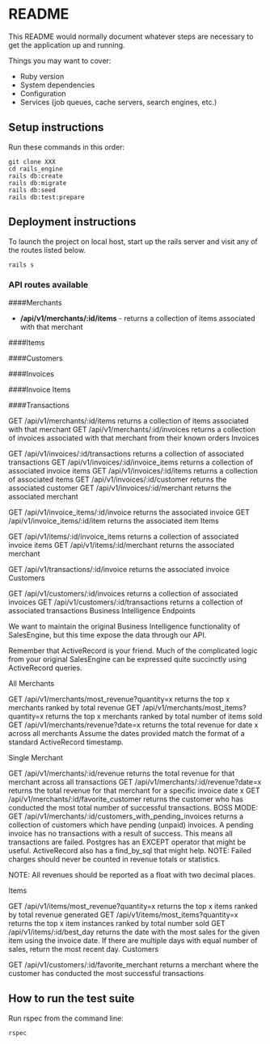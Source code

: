 # README

This README would normally document whatever steps are necessary to get the
application up and running.

Things you may want to cover:

* Ruby version
* System dependencies
* Configuration
* Services (job queues, cache servers, search engines, etc.)


## Setup instructions
Run these commands in this order:
```
git clone XXX
cd rails_engine
rails db:create
rails db:migrate
rails db:seed
rails db:test:prepare
```

## Deployment instructions
To launch the project on local host, start up the rails server and visit any of the routes listed below.
```
rails s
```
### API routes available

####Merchants
  - **/api/v1/merchants/:id/items** - returns a collection of items associated with that merchant

####Items

####Customers

####Invoices

####Invoice Items

####Transactions

GET /api/v1/merchants/:id/items returns a collection of items associated with that merchant
GET /api/v1/merchants/:id/invoices returns a collection of invoices associated with that merchant from their known orders
Invoices

GET /api/v1/invoices/:id/transactions returns a collection of associated transactions
GET /api/v1/invoices/:id/invoice_items returns a collection of associated invoice items
GET /api/v1/invoices/:id/items returns a collection of associated items
GET /api/v1/invoices/:id/customer returns the associated customer
GET /api/v1/invoices/:id/merchant returns the associated merchant


GET /api/v1/invoice_items/:id/invoice returns the associated invoice
GET /api/v1/invoice_items/:id/item returns the associated item
Items

GET /api/v1/items/:id/invoice_items returns a collection of associated invoice items
GET /api/v1/items/:id/merchant returns the associated merchant


GET /api/v1/transactions/:id/invoice returns the associated invoice
Customers

GET /api/v1/customers/:id/invoices returns a collection of associated invoices
GET /api/v1/customers/:id/transactions returns a collection of associated transactions
Business Intelligence Endpoints

We want to maintain the original Business Intelligence functionality of SalesEngine, but this time expose the data through our API.

Remember that ActiveRecord is your friend. Much of the complicated logic from your original SalesEngine can be expressed quite succinctly using ActiveRecord queries.

All Merchants

GET /api/v1/merchants/most_revenue?quantity=x returns the top x merchants ranked by total revenue
GET /api/v1/merchants/most_items?quantity=x returns the top x merchants ranked by total number of items sold
GET /api/v1/merchants/revenue?date=x returns the total revenue for date x across all merchants
Assume the dates provided match the format of a standard ActiveRecord timestamp.

Single Merchant

GET /api/v1/merchants/:id/revenue returns the total revenue for that merchant across all transactions
GET /api/v1/merchants/:id/revenue?date=x returns the total revenue for that merchant for a specific invoice date x
GET /api/v1/merchants/:id/favorite_customer returns the customer who has conducted the most total number of successful transactions.
BOSS MODE: GET /api/v1/merchants/:id/customers_with_pending_invoices returns a collection of customers which have pending (unpaid) invoices. A pending invoice has no transactions with a result of success. This means all transactions are failed. Postgres has an EXCEPT operator that might be useful. ActiveRecord also has a find_by_sql that might help.
NOTE: Failed charges should never be counted in revenue totals or statistics.

NOTE: All revenues should be reported as a float with two decimal places.

Items

GET /api/v1/items/most_revenue?quantity=x returns the top x items ranked by total revenue generated
GET /api/v1/items/most_items?quantity=x returns the top x item instances ranked by total number sold
GET /api/v1/items/:id/best_day returns the date with the most sales for the given item using the invoice date. If there are multiple days with equal number of sales, return the most recent day.
Customers

GET /api/v1/customers/:id/favorite_merchant returns a merchant where the customer has conducted the most successful transactions

## How to run the test suite
Run rspec from the command line:
```
rspec
```

